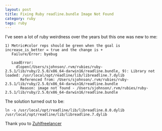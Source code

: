 ```yaml
---
layout: post
title: Fixing Ruby readline.bundle Image Not Found
category: ruby
tags: ruby
---
```

I've seen a lot of ruby weirdness over the years but this one was new to me:

    1) Metric#color reps should be green when the goal is increase_is_better = true and the change is +
       Failure/Error: byebug

       LoadError:
         dlopen(/Users/sjohnson/.rvm/rubies/ruby-2.5.1/lib/ruby/2.5.0/x86_64-darwin16/readline.bundle, 9): Library not loaded: /usr/local/opt/readline/lib/libreadline.7.dylib
           Referenced from: /Users/sjohnson/.rvm/rubies/ruby-2.5.1/lib/ruby/2.5.0/x86_64-darwin16/readline.bundle
           Reason: image not found - /Users/sjohnson/.rvm/rubies/ruby-2.5.1/lib/ruby/2.5.0/x86_64-darwin16/readline.bundle
           
The solution turned out to be:

    ln -s /usr/local/opt/readline/lib/libreadline.8.0.dylib /usr/local/opt/readline/lib/libreadline.7.dylib
    
Thank you to [Zuhlfreelancer](https://gist.github.com/zulhfreelancer/47efc39584cb9f006da43c41c014e03a)
